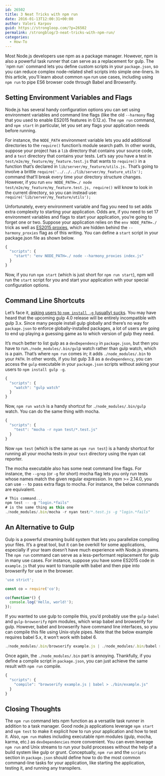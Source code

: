 ```yaml
---
id: 26502
title: 3 Neat Tricks with npm run
date: 2016-01-13T12:00:31+00:00
author: Valeri Karpov
guid: https://strongloop.com/?p=26502
permalink: /strongblog/3-neat-tricks-with-npm-run/
categories:
  - How-To
---
```

Most Node.js developers use npm as a package manager. However, npm is also a powerful task runner that can serve as a replacement for gulp. The \`npm run\` command lets you define custom scripts in your `package.json`, so you can reduce complex node-related shell scripts into simple one-liners. In this article, you&#8217;ll learn about common `npm` run use cases, including using `npm run` to pipe ES6 browser code through Babel and Browserify.
  
<!--more-->

## **Setting Environment Variables and Flags**

Node.js has several handy configuration options you can set using environment variables and command line flags (like the old `--harmony` flag that you used to enable ES2015 features in 0.12.x). The `npm run` command, and `npm start` in particular, let you set any flags your application needs before running.

For instance, the `NODE_PATH` environment variable lets you add additional directories to the `require()` function&#8217;s module search path. In other words, suppose your project has a `lib` directory that contains your source code, and a `test` directory that contains your tests. Let&#8217;s say you have a test in `test/e2e/my_feature/my_feature.test.js` that wants to `require()` in a function that&#8217;s declared in `lib/server/my_feature/utils.js.` That&#8217;s going to involve a brittle `require('../../../lib/server/my_feature_utils');` command that&#8217;ll break every time your directory structure changes. However, if you run `env NODE_PATH=./ node test/e2e/my_feature/my_feature.test.js, require()` will know to look in the current directory, so you can instead use: `require('lib/server/my_feature/utils');`

Unfortunately, every environment variable and flag you need to set adds extra complexity to starting your application. Odds are, if you need to set 17 environment variables and flags to start your application, you&#8217;re going to forget one or two. Suppose your application relies on the `env NODE_PATH=./` trick as well as [ES2015 proxies](http://thecodebarbarian.com/2015/04/24/80-20-guide-to-ecmascript-6-proxies), which are hidden behind the `--harmony_proxies` flag as of this writing. You can define a `start` script in your package.json file as shown below.

```js
{
  "scripts": {
    "start": "env NODE_PATH=./ node --harmony_proxies index.js"
  }
}
```

Now, if you run `npm start` (which is just short for `npm run start`), npm will run the `start` script for you and start your application with your special configuration options.

## **Command Line Shortcuts**

Let&#8217;s face it, [asking users to `npm install -g` (usually) sucks](http://thecodebarbarian.com/2015/02/27/npm-install--g). You may have heard that the upcoming gulp 4.0 release will be entirely incompatible with gulp 3.x. Since many people install gulp globally and there&#8217;s no way for `package.json` to enforce globally-installed packages, a lot of users are going to end up playing a guessing game as to which version of gulp they need.

It&#8217;s much better to list gulp as a `devDependency` in `package.json`, but then you have to run`./node_modules/.bin/gul`p watch rather than gulp watch, which is a pain. That&#8217;s where `npm run` comes in; it adds `./node_modules/.bin` to your `PATH`. In other words, if you list gulp 3.8 as a `devDependency`, you can access the `gulp` executable in your `package.json` scripts without asking your users to `npm install gulp -g`.

```js
{
  "scripts": {
    "watch": "gulp watch"
  }
}
```

Now, `npm run watch` is a handy shortcut for `./node_modules/.bin/gulp` watch. You can do the same thing with mocha.

```js
{
  "scripts": {
    "test": "mocha -r nyan test/*.test.js"
  }
}
```

Now `npm test` (which is the same as `npm run test`) is a handy shortcut for running all your mocha tests in your `test` directory using the nyan cat reporter.

The mocha executable also has some neat command line flags. For instance, the `--grep` (or `-g` for short) mocha flag lets you only run tests whose names match the given regular expression. In npm >= 2.14.0, you can use `--` to pass extra flags to mocha. For instance, the below commands are equivalent.

```js
# This command...
npm test -- -g "login.*fails"
# is the same thing as this one
./node_modules/.bin/mocha -r nyan test/*.test.js -g "login.*fails"
```

## **An Alternative to Gulp**

Gulp is a powerful streaming build system that lets you parallelize compiling your files. It&#8217;s a great tool, but it can be overkill for some applications, especially if your team doesn&#8217;t have much experience with Node.js streams. The `npm run` command can serve as a less-performant replacement for gulp in many use cases. For instance, suppose you have some ES2015 code in `example.js` that you want to transpile with babel and then pipe into browserify for use in the browser.

```js
'use strict';

const co = require('co');

co(function*() {
  console.log('Hello, world!');
});
```

If you wanted to use gulp to compile this, you&#8217;d probably use the `gulp-babel` and `gulp-browserify` npm modules, which wrap babel and browserify for gulp. However, babel and browserify have command line interfaces, so you can compile this file using Unix-style pipes. Note that the below example requires babel 5.x, it won&#8217;t work with babel 6.

```js
./node_modules/.bin/browserify example.js | ./node_modules/.bin/babel > ./bin/example.js
```

Once again, the `./node_modules/.bin` part is annoying. Thankfully, if you define a compile script in `package.json`, you can just achieve the same result with `npm run` compile.

```js
{
  "scripts": {
    "compile": "browserify example.js | babel > ./bin/example.js"
  }
}
```

## **Closing Thoughts**

The `npm run` command lets npm function as a versatile task runner in addition to a task manager. Good node.js applications leverage `npm start` and `npm test` to make it explicit how to run your application and how to test it. Also, `npm run` makes including executable npm modules (gulp, mocha, karma, etc.) as `devDependencies` more convenient. You can even leverage `npm run` and Unix streams to run your build processes without the help of a build system like gulp or grunt. Conceptually, `npm run` and the `scripts` section in `package.json` should define how to do the most common command-line tasks for your application, like starting the application, testing it, and running any transpilers.
